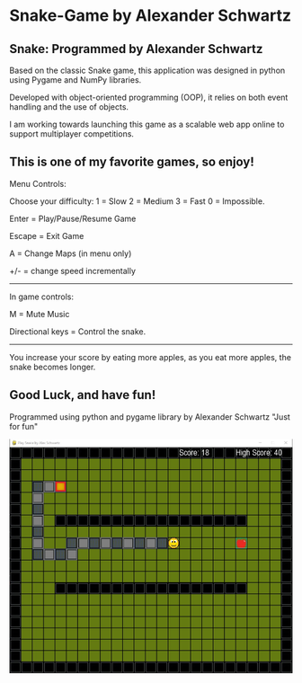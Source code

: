 # Snake-Game by Alexander Schwartz

Snake: Programmed by Alexander Schwartz
---------------------------------------------------


Based on the classic Snake game, this application was designed in python using Pygame and NumPy libraries.

Developed with object-oriented programming (OOP), it relies on both event handling and the use of objects.

I am working towards launching this game as a scalable web app online to support multiplayer competitions.

This is one of my favorite games, so enjoy!
---------------------------------------------------

Menu Controls:

Choose your difficulty:
1 = Slow   2 = Medium   3 = Fast   0 = Impossible.

Enter = Play/Pause/Resume Game

Escape = Exit Game

A = Change Maps (in menu only)

+/- = change speed incrementally

---------------------------------------------------

In game controls:

M = Mute Music

Directional keys = Control the snake.

---------------------------------------------------

You increase your score by eating more apples, as you eat more apples, the snake becomes longer.

Good Luck, and have fun!
---------------------------------------------------


Programmed using python and pygame library by Alexander Schwartz "Just for fun"


![Snake Gameplay](/resources/snake_gameplay.jpg "Snake Gameplay")